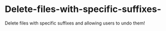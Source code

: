 # Delete-files-with-specific-suffixes-
Delete files with specific suffixes and allowing users to undo them!
